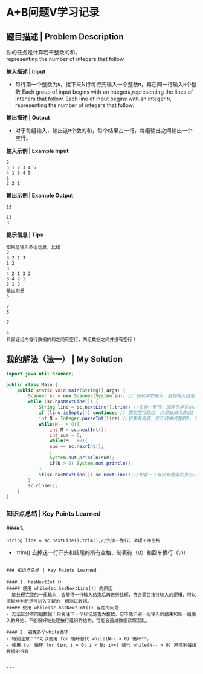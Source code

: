 # A+B问题Ⅴ学习记录

## 题目描述 | Problem Description
你的任务是计算若干整数的和。  
representing the number of integers that follow.

**输入描述 | Input**  
- 每行第一个整数为`N`，接下来N行每行先输入一个整数`M`，再在同一行输入`M`个整数
Each group of input begins with an integer`N`,representing the lines of intehers that follow.
Each line of input begins with an integer `M`, representing the number of integers that follow.

**输出描述 | Output**  
- 对于每组输入，输出这`M`个数的和，每个结果占一行，每组输出之间输出一个空行。

**输入示例 | Example Input**
```
2
5 1 2 3 4 5
4 1 3 4 5
1
2 2 1
```

**输出示例 | Example Output**
```
15

13
3
```
**提示信息 | Tips**
```
如果是输入多组信息，比如
2
3 2 1 3
1 2
3
4 2 1 3 2
3 4 2 1
2 1 3
输出则是
5

2
8

7

4
只保证组内每行数据的和之间有空行，两组数据之间并没有空行！
```

## 我的解法（法一） | My Solution

```java
import java.util.Scanner;

public class Main {
    public static void main(String[] args) {
        Scanner sc = new Scanner(System.in); // 持续读取输入，直到输入结束
        while (sc.hasNextLine()) {
            String line = sc.nextLine().trim();//先读一整行，清理干净空格，详见知识点总结1
            if (line.isEmpty()) continue; // 遇到空行跳过，详见知识点总结2
            int N = Integer.parseInt(line);//如果有内容，把它转换成整数N，详见知识点总结3
            while(N-- > 0){
                int M = sc.nextInt();
                int sum = 0;
                while(M-- >0){
                sum += sc.nexrInt();
                }
                System.out.println(sum);
                if(N > 0) System.out.println();
            }
            if(sc.hasNextLine()) sc.nextLine();//检查一下有没有遗留的换行，有就读掉，详见知识点总结4
        }    
        sc.close();
    }
}
```
### 知识点总结 | Key Points Learned
####1、
```
String line = sc.nextLine().trim();//先读一整行，清理干净空格
```
- .trim():去掉这一行开头和结尾的所有空格、制表符（\t）和回车换行（\n）
  
```

### 知识点总结 | Key Points Learned

#### 1. hasNextInt（）
##### 使用 while(sc.hasNextLine()) 的原因
- 能处理完整的一组输入：会等待一行输入结束后再进行处理，符合题目按行输入的逻辑，可以清晰地判断是否进入了新的一组测试数据。
##### 使用 while(sc.hasNextInt()) 存在的问题
- 无法区分不同组数据：只关注下一个标记是否为整数，它不能识别一组输入的结束和新一组输入的开始，不能很好地处理按行组织的结构，可能会造成数据读取混乱。

#### 2. 避免多个while循环
- 特别注意：**可以使用 for 循环替代 while(N-- > 0) 循环**。
- 使用 for 循环 for (int i = 0; i < N; i++) 替代 while(N-- > 0) 来控制每组数据的行数


---
 
